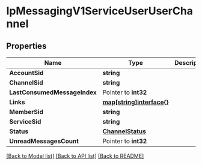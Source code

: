 # IpMessagingV1ServiceUserUserChannel

## Properties

Name | Type | Description | Notes
------------ | ------------- | ------------- | -------------
**AccountSid** | **string** |  | [optional] 
**ChannelSid** | **string** |  | [optional] 
**LastConsumedMessageIndex** | Pointer to **int32** |  | [optional] 
**Links** | [**map[string]interface{}**](.md) |  | [optional] 
**MemberSid** | **string** |  | [optional] 
**ServiceSid** | **string** |  | [optional] 
**Status** | [**ChannelStatus**](channel_status.md) |  | [optional] 
**UnreadMessagesCount** | Pointer to **int32** |  | [optional] 

[[Back to Model list]](../README.md#documentation-for-models) [[Back to API list]](../README.md#documentation-for-api-endpoints) [[Back to README]](../README.md)


